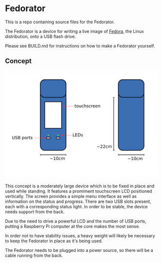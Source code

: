 Fedorator
===

This is a repo containing source files for the Fedorator.

The Fedorator is a device for writing a live image of
[Fedora](http://fedoraproject.org/), the Linux distribution, onto a USB
flash drive.

Please see BUILD.md for instructions on how to make a Fedorator yourself.

Concept
---

![Concept art](concept/concept.svg.png)

This concept is a moderately large device which is to be fixed in place and used while standing.  It features a promiment touchscreen LCD positioned vertically.  The screen provides a simple menu interface as well as information on the status and progress.  There are two USB slots present, each with a corresponding status light.  In order to be stable, the device needs support from the back.
            
Due to the need to drive a powerful LCD and the number of USB ports, putting a Raspberry Pi computer at the core makes the most sense.
            
In order not to have stability issues, a heavy weight will likely be necessary to keep the Fedorator in place as it's being used.
            
The Fedorator needs to be plugged into a power source, so there will be a cable running from the back.
